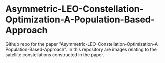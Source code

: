 # Asymmetric-LEO-Constellation-Optimization-A-Population-Based-Approach

Github repo for the paper "Asymmetric-LEO-Constellation-Optimization-A-Population-Based-Approach". In this repository are images relating to the satellite constellations constructed in the paper.
